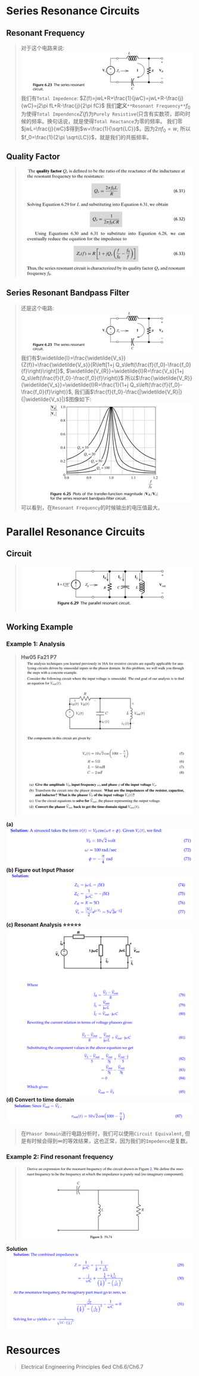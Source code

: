 # Series Resonance Circuits
## Resonant Frequency
> 对于这个电路来说:
> ![image.png](Resonant_Circuits.assets/f56af83e33fd4bbbd6b2b03846d502a8_MD5.png)
> 我们有`Total Impedence`:
> $Z(f)=jwL+R+\frac{1}{jwC}=jwL+R-\frac{j}{wC}=j2\pi fL+R-\frac{j}{2\pi fC}$
> 我们**定义**`**Resonant Frequency**`$f_0$为使得`Total Impendence`$Z(f)$为`Purely Resistive`(只含有实数项，即$R$)时候的频率。换句话说，就是使得`Total Reactance`为零的频率。
> 我们零$jwL=\frac{j}{wC}$得到$w=\frac{1}{\sqrt{LC}}$。因为$2\pi f_0=w$, 所以$f_0=\frac{1}{2\pi \sqrt{LC}}$，就是我们的共振频率。



## Quality Factor
> ![image.png](Resonant_Circuits.assets/ce29dc5ba62b61d1cf4699660d6287c2_MD5.png)


## Series Resonant Bandpass Filter
> 还是这个电路:
> ![image.png](Resonant_Circuits.assets/f56af83e33fd4bbbd6b2b03846d502a8_MD5.png)
> 我们有$\widetilde{I}=\frac{\widetilde{V_s}}{Z(f)}=\frac{\widetilde{V_s}}{R\left[1+j Q_s\left(\frac{f}{f_0}-\frac{f_0}{f}\right)\right]}$, $\widetilde{V_{R}}=\widetilde{I}R=\frac{V_s}{1+j Q_s\left(\frac{f}{f_0}-\frac{f_0}{f}\right)}$
> 所以$\frac{\widetilde{V_R}}{\widetilde{V_s}}=\widetilde{I}R=\frac{1}{1+j Q_s\left(\frac{f}{f_0}-\frac{f_0}{f}\right)}$, 我们画$\frac{f}{f_0}-\frac{|\widetilde{V_R}|}{|\widetilde{V_s}|}$图像如下:
> ![image.png](Resonant_Circuits.assets/3830516b74e428cf52079b5751f259eb_MD5.png)
> 可以看到，在`Resonant Frequency`的时候输出的电压值最大。




# Parallel Resonance Circuits
## Circuit
> ![image.png](Resonant_Circuits.assets/5fa8c8a28b227dc8fd7c461b8ca9ec2f_MD5.png)



## Working Example
### Example 1: Analysis
> **Hw05 Fa21 P7**
> ![image.png](Resonant_Circuits.assets/26194fedc286e146bfd31e885130b1bd_MD5.png)

**(a)**![image.png](Resonant_Circuits.assets/d811ddaaf73eb4f2fecf19ba2ce8222e_MD5.png)
**(b) Figure out Input Phasor**![image.png](Resonant_Circuits.assets/9c4070fb21e6a91e6c01dda304f5c4be_MD5.png)
**(c) Resonant Analysis ⭐⭐⭐⭐⭐**![image.png](Resonant_Circuits.assets/61c74c52ed4d2c638ba3e693d727f879_MD5.png)
**(d) Convert to time domain**![image.png](Resonant_Circuits.assets/fb4434210329cb3d9d195ba088d2b2f2_MD5.png)
> 在`Phasor Domain`进行电路分析时，我们可以使用`Circuit Equivalent`, 但是有时候会得到$\infty$的等效结果，这也正常，因为我们的`Impedence`是复数。



### Example 2: Find resonant frequency
> ![image.png](Resonant_Circuits.assets/cb3f7058397e4fca06188306c7318253_MD5.png)

**Solution**![image.png](Resonant_Circuits.assets/f839e4a29956cd1de8f5af6221c6b6f5_MD5.png)

# Resources
> Electrical Engineering Principles 6ed Ch6.6/Ch6.7


